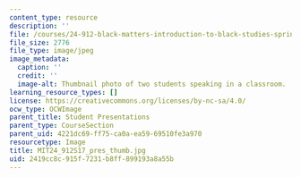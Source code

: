 ```yaml
---
content_type: resource
description: ''
file: /courses/24-912-black-matters-introduction-to-black-studies-spring-2017/2419cc8c915f7231b8ff899193a8a55b_MIT24_912S17_pres_thumb.jpg
file_size: 2776
file_type: image/jpeg
image_metadata:
  caption: ''
  credit: ''
  image-alt: Thumbnail photo of two students speaking in a classroom.
learning_resource_types: []
license: https://creativecommons.org/licenses/by-nc-sa/4.0/
ocw_type: OCWImage
parent_title: Student Presentations
parent_type: CourseSection
parent_uid: 4221dc69-ff75-ca0a-ea59-69510fe3a970
resourcetype: Image
title: MIT24_912S17_pres_thumb.jpg
uid: 2419cc8c-915f-7231-b8ff-899193a8a55b
---
```

